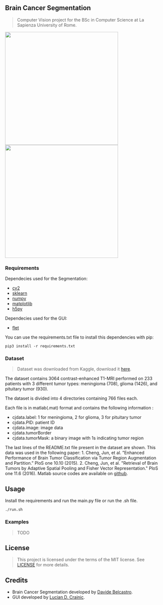 ## Brain Cancer Segmentation 
> Computer Vision project for the BSc in Computer Science at La Sapienza University of Rome. 

<p float="left">
  <img src="https://i.ibb.co/4KG1w0K/Screenshot-2023-04-29-at-20-53-23.png" width="370" />
  <img src="https://i.ibb.co/PYM7ZLL/Screenshot-2023-04-29-at-20-54-20.png" width="370" /> 
</p>

### Requirements 
Dependecies used for the Segmentation:
- [cv2](https://pypi.org/project/opencv-python/)
- [sklearn](https://pypi.org/project/scikit-learn/)
- [numpy](https://pypi.org/project/numpy/)
- [matplotlib](https://pypi.org/project/matplotlib/)
- [h5py](https://pypi.org/project/h5py/)

Dependecies used for the GUI:
- [flet](https://pypi.org/project/flet/)

You can use the requirements.txt file to install this dependencies with pip:
``` 
pip3 install -r requirements.txt
```

### Dataset
> Dataset was downloaded from Kaggle, download it [here](https://figshare.com/articles/dataset/brain_tumor_dataset/1512427).

The dataset contains 3064 contrast-enhanced T1-MRI performed on 233 patients with 3 different tumor types: meningioma (708), glioma (1426), and pituitary tumor (930).

The dataset is divided into 4 directories containing 766 files each.

Each file is in matlab(.mat) format and contains the following information :
- cjdata.label: 1 for meningioma, 2 for glioma, 3 for pituitary tumor
- cjdata.PID: patient ID
- cjdata.image: image data
- cjdata.tumorBorder
- cjdata.tumorMask: a binary image with 1s indicating tumor region

The last lines of the README.txt file present in the dataset are shown.
This data was used in the following paper: 1. Cheng, Jun, et al. ”Enhanced Performance of Brain Tumor Classification via Tumor Region Augmentation and Partition.” PloS one 10.10 (2015). 2. Cheng, Jun, et al. "Retrieval of Brain Tumors by Adaptive Spatial Pooling and Fisher Vector Representation." PloS one 11.6 (2016). Matlab source codes are available on [github](https://github.com/chengjun583/brainTumorRetrieval).
## Usage
Install the requirements and run the main.py file or run the .sh file.
```
./run.sh
``` 

### Examples
> TODO


## License
> This project is licensed under the terms of the MIT license. See [LICENSE](LICENSE) for more details.

## Credits
- Brain Cancer Segmentation developed by [Davide Belcastro]().
- GUI developed by [Lucian D. Crainic]().
